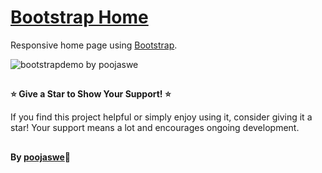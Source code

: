 # [Bootstrap Home](https://poojaswe.github.io/bootstrapdemo/) 
Responsive home page using [Bootstrap](https://getbootstrap.com/).

![bootstrapdemo by poojaswe](https://github.com/poojaswe/bootstrapdemo/assets/158512520/de95873e-c61b-4b36-90d0-656d6124efc4)


##
**⭐ Give a Star to Show Your Support! ⭐**

If you find this project helpful or simply enjoy using it, consider giving it a star! Your support means a lot and encourages ongoing development.

##
**By [poojaswe](https://github.com/poojaswe)💚**

